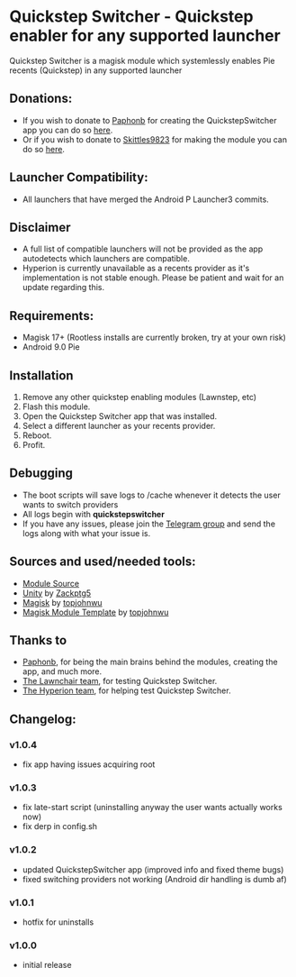 # Quickstep Switcher - Quickstep enabler for any supported launcher
Quickstep Switcher is a magisk module which systemlessly enables Pie recents (Quickstep) in any supported launcher

## Donations:
- If you wish to donate to [Paphonb](https://github.com/paphonb) for creating the QuickstepSwitcher app you can do so [here](https://paypal.me/Paphonb).
- Or if you wish to donate to [Skittles9823](https://github.com/skittles9823) for making the module you can do so [here](https://paypal.me/Skittles2398).

## Launcher Compatibility:
- All launchers that have merged the Android P Launcher3 commits.

## Disclaimer
- A full list of compatible launchers will not be provided as the app autodetects which launchers are compatible.
- Hyperion is currently unavailable as a recents provider as it's implementation is not stable enough. Please be patient and wait for an update regarding this.

## Requirements:
- Magisk 17+ (Rootless installs are currently broken, try at your own risk)
- Android 9.0 Pie

## Installation
1. Remove any other quickstep enabling modules (Lawnstep, etc)
2. Flash this module.
3. Open the Quickstep Switcher app that was installed.
4. Select a different launcher as your recents provider.
5. Reboot.
6. Profit.

## Debugging
- The boot scripts will save logs to /cache whenever it detects the user wants to switch providers
- All logs begin with **quickstepswitcher**
- If you have any issues, please join the [Telegram group](https://t.me/QuickstepSwitcherSupport) and send the logs along with what your issue is.

## Sources and used/needed tools:
- [Module Source](https://github.com/Skittles9823/QuickstepSwitcher)
- [Unity](https://github.com/Zackptg5/Unity) by [Zackptg5](https://github.com/Zackptg5)
- [Magisk](https://github.com/topjohnwu/Magisk) by [topjohnwu](https://forum.xda-developers.com/member.php?u=4470081)
- [Magisk Module Template](https://github.com/topjohnwu/magisk-module-template) by [topjohnwu](https://forum.xda-developers.com/member.php?u=4470081)

## Thanks to
- [Paphonb](https://github.com/paphonb), for being the main brains behind the modules, creating the app, and much more.
- [The Lawnchair team](https://t.me/lawnchairci), for testing Quickstep Switcher.
- [The Hyperion team](https://play.google.com/store/apps/details?id=projekt.launcher), for helping test Quickstep Switcher.

## Changelog:
### v1.0.4
- fix app having issues acquiring root

### v1.0.3
- fix late-start script (uninstalling anyway the user wants actually works now)
- fix derp in config.sh

### v1.0.2
- updated QuickstepSwitcher app (improved info and fixed theme bugs)
- fixed switching providers not working (Android dir handling is dumb af)

### v1.0.1
- hotfix for uninstalls

### v1.0.0
- initial release
